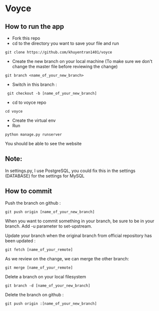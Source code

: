 # Voyce
## How to run the app
* Fork this repo
* cd to the directory you want to save your file and run 
```
git clone https://github.com/khuyentran1401/voyce
```
* Create the new branch on your local machine (To make sure we don't change the master file before reviewing the change)
```
git branch <name_of_your_new_branch>
```

* Switch in this branch :
```
 git checkout -b [name_of_your_new_branch]
```
* cd to voyce repo
```
cd voyce
```
* Create the virtual env
* Run
```
python manage.py runserver
```
You should be able to see the website

## Note:
In settings.py, I use PostgreSQL, you could fix this in the settings (DATABASE) for the settings for MySQL

## How to commit
Push the branch on github :
```
git push origin [name_of_your_new_branch]
```
When you want to commit something in your branch, be sure to be in your branch. Add -u parameter to set-upstream.

Update your branch when the original branch from official repository has been updated :
```
git fetch [name_of_your_remote]
```
As we review on the change, we can merge the other branch:
```
git merge [name_of_your_remote]
```
Delete a branch on your local filesystem
```
git branch -d [name_of_your_new_branch]
```
Delete the branch on github :
```
git push origin :[name_of_your_new_branch]
```

